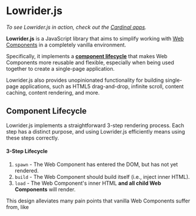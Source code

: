 # Lowrider.js

*To see Lowrider.js in action, check out the
[Cardinal apps](https://cardinalapps.xyz).*

**Lowrider.js** is a JavaScript library that aims to simplify working with [Web
Components](https://developer.mozilla.org/en-US/docs/Web/Web_Components) in a
completely vanilla environment.

Specifically, it implements a **[component lifecycle](#component-lifecycle)**
that makes Web Components more reusable and flexible, especially when being used
together to create a single-page application.

Lowrider.js also provides unopinionated functionality for building single-page
applications, such as HTML5 drag-and-drop, infinite scroll, content caching,
content rendering, and more.

## Component Lifecycle

Lowrider.js implements a straightforward 3-step rendering process. Each step has
a distinct purpose, and using Lowrider.js efficiently means using these steps correctly.

#### 3-Step Lifecycle

1. `spawn` - The Web Component has entered the DOM, but has not yet rendered.
2. `build` - The Web Component should build itself (i.e., inject inner HTML).
3. `load` - The Web Component's inner HTML **and all child Web Components** will
   render.

This design alleviates many pain points that vanilla Web Components
suffer from, like 